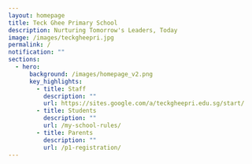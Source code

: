 ```yaml
---
layout: homepage
title: Teck Ghee Primary School
description: Nurturing Tomorrow's Leaders, Today
image: /images/teckgheepri.jpg
permalink: /
notification: ""
sections:
  - hero:
      background: /images/homepage_v2.png
      key_highlights:
        - title: Staff
          description: ""
          url: https://sites.google.com/a/teckgheepri.edu.sg/start/
        - title: Students
          description: ""
          url: /my-school-rules/
        - title: Parents
          description: ""
          url: /p1-registration/
---
```

